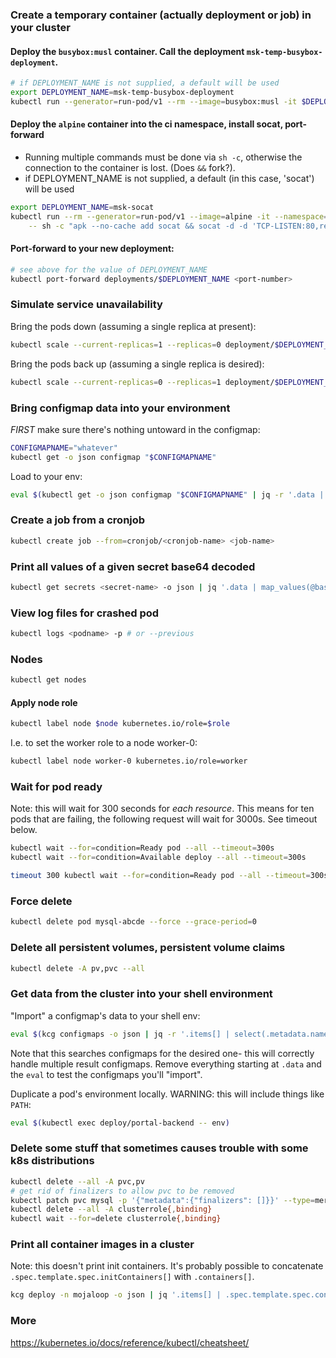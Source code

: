 
### Create a temporary container (actually deployment or job) in your cluster

#### Deploy the `busybox:musl` container. Call the deployment `msk-temp-busybox-deployment`.
```bash
# if DEPLOYMENT_NAME is not supplied, a default will be used
export DEPLOYMENT_NAME=msk-temp-busybox-deployment
kubectl run --generator=run-pod/v1 --rm --image=busybox:musl -it $DEPLOYMENT_NAME
```

#### Deploy the `alpine` container into the ci namespace, install socat, port-forward
* Running multiple commands must be done via `sh -c`, otherwise the connection to the container is
    lost. (Does `&&` fork?).
* if DEPLOYMENT_NAME is not supplied, a default (in this case, 'socat') will be used
```bash
export DEPLOYMENT_NAME=msk-socat
kubectl run --rm --generator=run-pod/v1 --image=alpine -it --namespace=ci $DEPLOYMENT_NAME \
    -- sh -c "apk --no-cache add socat && socat -d -d 'TCP-LISTEN:80,reuseaddr,fork' 'TCP:localhost:8765'"
```

#### Port-forward to your new deployment:
```bash
# see above for the value of DEPLOYMENT_NAME
kubectl port-forward deployments/$DEPLOYMENT_NAME <port-number>
```

### Simulate service unavailability
Bring the pods down (assuming a single replica at present):
```sh
kubectl scale --current-replicas=1 --replicas=0 deployment/$DEPLOYMENT_NAME
```
Bring the pods back up (assuming a single replica is desired):
```sh
kubectl scale --current-replicas=0 --replicas=1 deployment/$DEPLOYMENT_NAME
```

### Bring configmap data into your environment
_*FIRST*_ make sure there's nothing untoward in the configmap:
```sh
CONFIGMAPNAME="whatever"
kubectl get -o json configmap "$CONFIGMAPNAME"
```
Load to your env:
```sh
eval $(kubectl get -o json configmap "$CONFIGMAPNAME" | jq -r '.data | to_entries | .[] | .key + "=\"" + .value + "\""')
```

### Create a job from a cronjob
```bash
kubectl create job --from=cronjob/<cronjob-name> <job-name>
```


### Print all values of a given secret base64 decoded
```bash
kubectl get secrets <secret-name> -o json | jq '.data | map_values(@base64d)'
```

### View log files for crashed pod
```bash
kubectl logs <podname> -p # or --previous
```

### Nodes
```sh
kubectl get nodes
```

#### Apply node role
```sh
kubectl label node $node kubernetes.io/role=$role
```
I.e. to set the worker role to a node worker-0:
```sh
kubectl label node worker-0 kubernetes.io/role=worker
```

### Wait for pod ready
Note: this will wait for 300 seconds for _each resource_. This means for ten pods that are failing,
the following request will wait for 3000s. See timeout below.
```sh
kubectl wait --for=condition=Ready pod --all --timeout=300s
kubectl wait --for=condition=Available deploy --all --timeout=300s
```
```sh
timeout 300 kubectl wait --for=condition=Ready pod --all --timeout=300s
```

### Force delete
```sh
kubectl delete pod mysql-abcde --force --grace-period=0
```

### Delete all persistent volumes, persistent volume claims
```sh
kubectl delete -A pv,pvc --all
```

### Get data from the cluster into your shell environment
"Import" a configmap's data to your shell env:
```sh
eval $(kcg configmaps -o json | jq -r '.items[] | select(.metadata.name | test("^oauth-app-credentials-")).data | to_entries[] | "export \(.key)=\"\(.value)\""')
```
Note that this searches configmaps for the desired one- this will correctly handle multiple result
configmaps. Remove everything starting at `.data` and the `eval` to test the configmaps you'll
"import".

Duplicate a pod's environment locally. WARNING: this will include things like `PATH`:
```sh
eval $(kubectl exec deploy/portal-backend -- env)
```

### Delete some stuff that sometimes causes trouble with some k8s distributions
```sh
kubectl delete --all -A pvc,pv
# get rid of finalizers to allow pvc to be removed
kubectl patch pvc mysql -p '{"metadata":{"finalizers": []}}' --type=merge
kubectl delete --all -A clusterrole{,binding}
kubectl wait --for=delete clusterrole{,binding}
```

### Print all container images in a cluster
Note: this doesn't print init containers. It's probably possible to concatenate
`.spec.template.spec.initContainers[]` with `.containers[]`.
```sh
kcg deploy -n mojaloop -o json | jq '.items[] | .spec.template.spec.containers[] | .image' | sort | uniq
```

### More
https://kubernetes.io/docs/reference/kubectl/cheatsheet/
